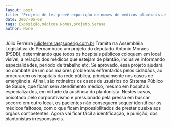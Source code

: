 ```yaml
---
layout: post
title: "Projeto de lei prevê exposição de nomes de médicos plantonistas. Será que resolve?"
date: 2007-05-08
tags: Exposição,médicos,Nomes,projeto,Serasa
author: None
---
```


Júlio Ferreira
julioferreira@superig.com.br
Tramita na Assembléia Legislativa de Pernambuco um projeto do deputado Antonio Moraes (PSDB), determinando que todos os hospitais públicos coloquem em local visível, a relação dos médicos que estejam de plantão, inclusive informando especialidades, período de trabalho etc. 
Se aprovado, essa projeto ajudará no combate de um dos maiores problemas enfrentados pelos cidadãos, ao procurarem os hospitais da rede pública, principalmente nos casos de emergência. 
Afinal, são rotineiros os casos de usuários do Sistema Público de Saúde, que ficam sem atendimento médico, mesmo em hospitais especializados, em virtude da ausência do plantonista. Nestes casos, boicotado pelo corporativismo e pressionado pela pressa em buscar socorro em outro local, os pacientes não conseguem sequer identificar os médicos faltosos, com o que ficam impossibilitados de prestar queixa aos órgãos competentes. Agora vai ficar fácil a identificação, e punição, dos plantonistas irresponsáveis. 